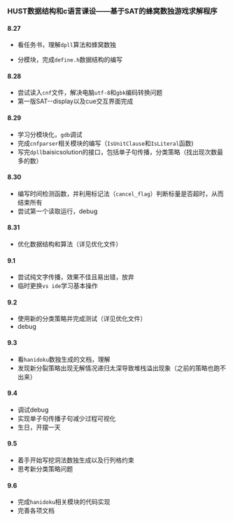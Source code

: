 ### HUST数据结构和c语言课设——基于SAT的蜂窝数独游戏求解程序

#### 8.27

* 看任务书，理解`dpll`算法和蜂窝数独

* 分模块，完成`define.h`数据结构的编写

#### 8.28

* 尝试读入`cnf`文件，解决电脑`utf-8`和`gbk`编码转换问题
* 第一版SAT--display以及cue交互界面完成

#### 8.29

* 学习分模块化，`gdb`调试
* 完成`cnfparser`相关模块的编写（`IsUnitClause`和`IsLiteral`函数)
* 写完`dpll`baisicsolution的接口，包括单子句传播，分类策略（找出现次数最多的数）

#### 8.30

* 编写时间检测函数，并利用标记法（`cancel_flag`）判断标量是否超时，从而结束所有
* 尝试第一个读取运行，debug

#### 8.31

* 优化数据结构和算法（详见优化文件）

#### 9.1

* 尝试纯文字传播，效果不佳且易出错，放弃
* 临时更换`vs ide`学习基本操作

#### 9.2

* 使用新的分类策略并完成测试（详见优化文件）
* debug

#### 9.3

* 看`hanidoku`数独生成的文档，理解
* 发现新分裂策略出现无解情况递归太深导致堆栈溢出现象（之前的策略也跑不出来）

#### 9.4

* 调试debug
* 实现单子句传播子句减少过程可视化
* 生日，开摆一天

#### 9.5

* 着手开始写挖洞法数独生成以及行列格约束
* 思考新分类策略问题

#### 9.6

* 完成`hanidoku`相关模块的代码实现
* 完善各项文档

